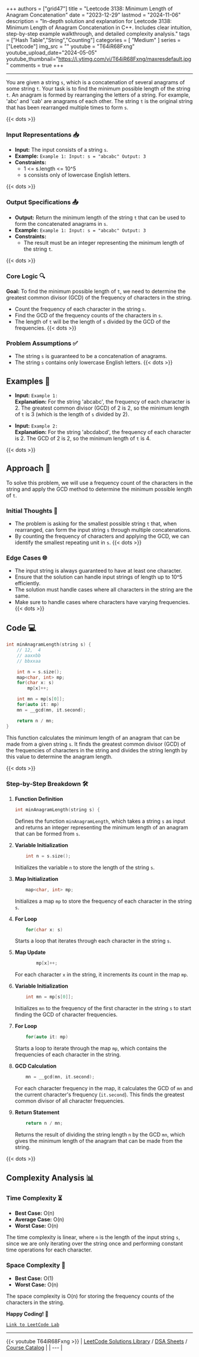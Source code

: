 
+++
authors = ["grid47"]
title = "Leetcode 3138: Minimum Length of Anagram Concatenation"
date = "2023-12-29"
lastmod = "2024-11-06"
description = "In-depth solution and explanation for Leetcode 3138: Minimum Length of Anagram Concatenation in C++. Includes clear intuition, step-by-step example walkthrough, and detailed complexity analysis."
tags = ["Hash Table","String","Counting"]
categories = [
    "Medium"
]
series = ["Leetcode"]
img_src = ""
youtube = "T64iR68Fxng"
youtube_upload_date="2024-05-05"
youtube_thumbnail="https://i.ytimg.com/vi/T64iR68Fxng/maxresdefault.jpg"
comments = true
+++



---
You are given a string `s`, which is a concatenation of several anagrams of some string `t`. Your task is to find the minimum possible length of the string `t`. An anagram is formed by rearranging the letters of a string. For example, 'abc' and 'cab' are anagrams of each other. The string `t` is the original string that has been rearranged multiple times to form `s`.
<!--more-->
{{< dots >}}
### Input Representations 📥
- **Input:** The input consists of a string `s`.
- **Example:** `Example 1:
Input: s = "abcabc"
Output: 3`
- **Constraints:**
	- 1 <= s.length <= 10^5
	- s consists only of lowercase English letters.

{{< dots >}}
### Output Specifications 📤
- **Output:** Return the minimum length of the string `t` that can be used to form the concatenated anagrams in `s`.
- **Example:** `Example 1:
Input: s = "abcabc"
Output: 3`
- **Constraints:**
	- The result must be an integer representing the minimum length of the string `t`.

{{< dots >}}
### Core Logic 🔍
**Goal:** To find the minimum possible length of `t`, we need to determine the greatest common divisor (GCD) of the frequency of characters in the string.

- Count the frequency of each character in the string `s`.
- Find the GCD of the frequency counts of the characters in `s`.
- The length of `t` will be the length of `s` divided by the GCD of the frequencies.
{{< dots >}}
### Problem Assumptions ✅
- The string `s` is guaranteed to be a concatenation of anagrams.
- The string `s` contains only lowercase English letters.
{{< dots >}}
## Examples 🧩
- **Input:** `Example 1:`  \
  **Explanation:** For the string 'abcabc', the frequency of each character is 2. The greatest common divisor (GCD) of 2 is 2, so the minimum length of `t` is 3 (which is the length of `s` divided by 2).

- **Input:** `Example 2:`  \
  **Explanation:** For the string 'abcdabcd', the frequency of each character is 2. The GCD of 2 is 2, so the minimum length of `t` is 4.

{{< dots >}}
## Approach 🚀
To solve this problem, we will use a frequency count of the characters in the string and apply the GCD method to determine the minimum possible length of `t`.

### Initial Thoughts 💭
- The problem is asking for the smallest possible string `t` that, when rearranged, can form the input string `s` through multiple concatenations.
- By counting the frequency of characters and applying the GCD, we can identify the smallest repeating unit in `s`.
{{< dots >}}
### Edge Cases 🌐
- The input string is always guaranteed to have at least one character.
- Ensure that the solution can handle input strings of length up to 10^5 efficiently.
- The solution must handle cases where all characters in the string are the same.
- Make sure to handle cases where characters have varying frequencies.
{{< dots >}}
## Code 💻
```cpp
int minAnagramLength(string s) {
    // 12,  4
    // aaxxbb
    // bbxxaa

    int n = s.size();
    map<char, int> mp;        
    for(char x: s)
        mp[x]++;

    int mn = mp[s[0]];
    for(auto it: mp)
    mn = __gcd(mn, it.second);

    return n / mn;
}
```

This function calculates the minimum length of an anagram that can be made from a given string `s`. It finds the greatest common divisor (GCD) of the frequencies of characters in the string and divides the string length by this value to determine the anagram length.

{{< dots >}}
### Step-by-Step Breakdown 🛠️
1. **Function Definition**
	```cpp
	int minAnagramLength(string s) {
	```
	Defines the function `minAnagramLength`, which takes a string `s` as input and returns an integer representing the minimum length of an anagram that can be formed from `s`.

2. **Variable Initialization**
	```cpp
	    int n = s.size();
	```
	Initializes the variable `n` to store the length of the string `s`.

3. **Map Initialization**
	```cpp
	    map<char, int> mp;        
	```
	Initializes a map `mp` to store the frequency of each character in the string `s`.

4. **For Loop**
	```cpp
	    for(char x: s)
	```
	Starts a loop that iterates through each character in the string `s`.

5. **Map Update**
	```cpp
	        mp[x]++;
	```
	For each character `x` in the string, it increments its count in the map `mp`.

6. **Variable Initialization**
	```cpp
	    int mn = mp[s[0]];
	```
	Initializes `mn` to the frequency of the first character in the string `s` to start finding the GCD of character frequencies.

7. **For Loop**
	```cpp
	    for(auto it: mp)
	```
	Starts a loop to iterate through the map `mp`, which contains the frequencies of each character in the string.

8. **GCD Calculation**
	```cpp
	    mn = __gcd(mn, it.second);
	```
	For each character frequency in the map, it calculates the GCD of `mn` and the current character's frequency (`it.second`). This finds the greatest common divisor of all character frequencies.

9. **Return Statement**
	```cpp
	    return n / mn;
	```
	Returns the result of dividing the string length `n` by the GCD `mn`, which gives the minimum length of the anagram that can be made from the string.

{{< dots >}}
## Complexity Analysis 📊
### Time Complexity ⏳
- **Best Case:** O(n)
- **Average Case:** O(n)
- **Worst Case:** O(n)

The time complexity is linear, where `n` is the length of the input string `s`, since we are only iterating over the string once and performing constant time operations for each character.

### Space Complexity 💾
- **Best Case:** O(1)
- **Worst Case:** O(n)

The space complexity is O(n) for storing the frequency counts of the characters in the string.

**Happy Coding! 🎉**


[`Link to LeetCode Lab`](https://leetcode.com/problems/minimum-length-of-anagram-concatenation/description/)

---
{{< youtube T64iR68Fxng >}}
| [LeetCode Solutions Library](https://grid47.xyz/leetcode/) / [DSA Sheets](https://grid47.xyz/sheets/) / [Course Catalog](https://grid47.xyz/courses/) |
| --- |
